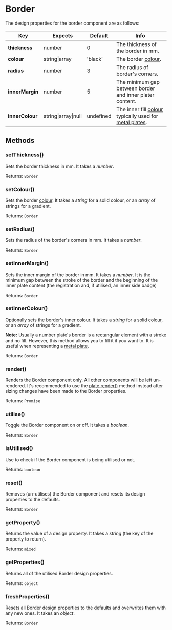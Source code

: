 # Border

The design properties for the border component are as follows:

| Key | Expects | Default | Info |
| --- | --- | --- | --- |
| **thickness** | number | 0 | The thickness of the border in mm. |
| **colour** | string\|array | 'black' | The border [colour](other/colour.md). |
| **radius** | number | 3 | The radius of border's corners. |
| **innerMargin** | number | 5 | The minimum gap between border and inner plater content. |
| **innerColour** | string\|array\|null | undefined | The inner fill [colour](other/colour.md) typically used for [metal plates](/examples/oblongs.md#metal-oblong). |

## Methods <!-- {docsify-ignore} -->

### setThickness()

Sets the border thickness in mm. It takes a *number*.

Returns: `Border`

### setColour()

Sets the border [colour](other/colour.md). It takes a *string* for a solid colour, or an *array* of strings for a gradient.

Returns: `Border`

### setRadius()

Sets the radius of the border's corners in mm. It takes a *number*.

Returns: `Border`

### setInnerMargin()

Sets the inner margin of the border in mm. It takes a *number*. It is the minimum gap between the stroke of the border and the beginning of the inner plate content (the registration and, if utilised, an inner side badge)

Returns: `Border`

### setInnerColour()

Optionally sets the border's inner [colour](other/colour.md). It takes a *string* for a solid colour, or an *array* of strings for a gradient.

**Note:** Usually a number plate's border is a rectangular element with a stroke and no fill. However, this method allows you to fill it if you want to. It is useful when representing a [metal plate](/examples/oblongs.md#metal-oblong).

Returns: `Border`

### render()

Renders the Border component only. All other components will be left un-rendered. It's recommended to use the [plate.render()](rendering) method instead after sizing changes have been made to the Border properties.

Returns: `Promise`

### utilise()

Toggle the Border component on or off. It takes a *boolean*.

Returns: `Border`

### isUtilised()

Use to check if the Border component is being utilised or not.

Returns: `boolean`

### reset()

Removes (un-utilises) the Border component and resets its design properties to the defaults.

Returns: `Border`

### getProperty()

Returns the value of a design property. It takes a *string* (the key of the property to return).

Returns: `mixed`

### getProperties()

Returns all of the utilised Border design properties.

Returns: `object`

### freshProperties()

Resets all Border design properties to the defaults and overwrites them with any new ones. It takes an *object*.

Returns: `Border`